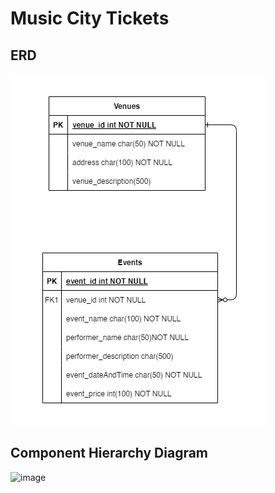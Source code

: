 # Music City Tickets

## ERD

![Music City Tickets](images/Nashville_Events_ERD.bmp)

## Component Hierarchy Diagram

![image](https://github.com/user-attachments/assets/91c69bcd-1f5f-4174-981b-8c26ef2fb408)
